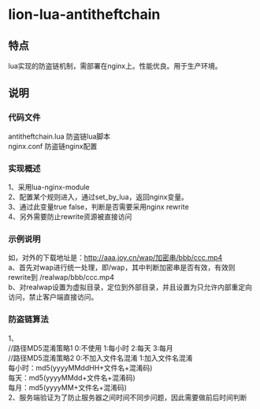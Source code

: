 # lion-lua-antitheftchain

## 特点
lua实现的防盗链机制，需部署在nginx上。性能优良。用于生产环境。

## 说明

### 代码文件
antitheftchain.lua 防盗链lua脚本  
nginx.conf 防盗链nginx配置  

### 实现概述
1、采用lua-nginx-module  
2、配置某个规则进入，通过set_by_lua，返回nginx变量。  
3、通过此变量true false，判断是否需要采用nginx rewrite  
4、另外需要防止rewrite资源被直接访问  

### 示例说明
如，对外的下载地址是：http://aaa.joy.cn/wap/加密串/bbb/ccc.mp4  
a、首先对wap进行统一处理，即/wap，其中判断加密串是否有效，有效则rewrite到 /realwap/bbb/ccc.mp4  
b、对realwap设置为虚拟目录，定位到外部目录，并且设置为只允许内部重定向访问，禁止客户端直接访问。  

### 防盗链算法
1、  
//路径MD5混淆策略1 0:不使用 1:每小时 2:每天 3:每月  
//路径MD5混淆策略2 0:不加入文件名混淆 1:加入文件名混淆  
每小时：md5(yyyyMMddHH+文件名+混淆码)  
每天：md5(yyyyMMdd+文件名+混淆码)  
每月：md5(yyyyMM+文件名+混淆码)  
2、服务端验证为了防止服务器之间时间不同步问题，因此需要做前后时间判断  
